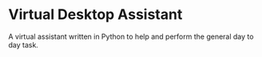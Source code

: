 # Virtual Desktop Assistant
A virtual assistant written in Python to help and perform the general day to day task.
